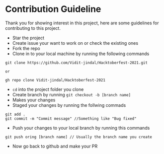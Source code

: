 # Contribution Guideline    
 Thank you for showing interest in this project, here are some guidelines for contributing to this project.
 - Star the project
 - Create issue your want to work on or check the existing ones
 - Fork the repo
 - Clone in to your local machine by running the following commands
``` 
git clone https://github.com/Vidit-jindal/Hacktoberfest-2021.git

or 

gh repo clone Vidit-jindal/Hacktoberfest-2021
```
- `cd` into the project folder you clone
- Create branch by running `git checkout -b [branch name]`
- Makes your changes
- Staged your changes by running the follwing commads
```
git add .
git commit -m "Commit message" //Something like "Bug fixed"
```
- Push your changes to your local branch by running this commands
```
git push oring [branch name] // Usually the branch name you create
```
- Now go back to github and make your PR